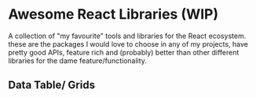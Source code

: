 # Awesome React Libraries (WIP)

A collection of "my favourite" tools and libraries for the React ecosystem. these are the packages I would love to choose in any of my projects, have pretty good APIs, feature rich and (probably) better than other different libraries for the dame feature/functionality.

## Data Table/ Grids
